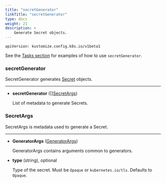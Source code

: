 ```yaml
---
title: "secretGenerator"
linkTitle: "secretGenerator"
type: docs
weight: 21
description: >
    Generate Secret objects.
---
```


`apiVersion: kustomize.config.k8s.io/v1beta1`

See the [Tasks section] for examples of how to use `secretGenerator`.

### secretGenerator
SecretGenerator generates [Secret] objects.

---

* **secretGenerator** ([][SecretArgs](#secretargs))

    List of metadata to generate Secrets.


### SecretArgs
SecretArgs is metadata used to generate a Secret.

---

* **GeneratorArgs** ([GeneratorArgs](/docs/reference/api/common-definitions/generatorargs/))

    GeneratorArgs contains arguments common to generators.

* **type** (string), optional

    Type of the secret. Must be `Opaque` or `kubernetes.io/tls`. Defaults to `Opaque`.

[Tasks section]: /docs/tasks/secret_generator/
[Secret]: https://kubernetes.io/docs/reference/kubernetes-api/config-and-storage-resources/secret-v1/

